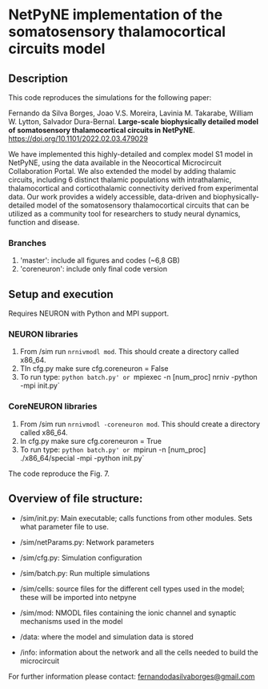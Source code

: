 # NetPyNE implementation of the somatosensory thalamocortical circuits model

## Description
This code reproduces the simulations for the following paper:

Fernando da Silva Borges,  Joao V.S. Moreira,  Lavinia M. Takarabe,  William W. Lytton,  Salvador Dura-Bernal. **Large-scale biophysically detailed model of somatosensory thalamocortical circuits in NetPyNE**. https://doi.org/10.1101/2022.02.03.479029

We have implemented this highly-detailed and complex model S1 model in NetPyNE, using the data available in the Neocortical Microcircuit Collaboration Portal. We also extended the model by adding thalamic circuits, including 6 distinct thalamic populations with intrathalamic, thalamocortical and corticothalamic connectivity derived from experimental data. Our work provides a widely accessible, data-driven and biophysically-detailed model of the somatosensory thalamocortical circuits that can be utilized as a community tool for researchers to study neural dynamics, function and disease.

### Branches
1. 'master': include all figures and codes (~6,8 GB)
2. 'coreneuron': include only final code version

## Setup and execution

Requires NEURON with Python and MPI support. 

### NEURON libraries 
1. From /sim run `nrnivmodl mod`. This should create a directory called x86_64. 
2. TIn cfg.py make sure cfg.coreneuron = False
3. To run type: `python batch.py' or `mpiexec -n [num_proc] nrniv -python -mpi init.py`

### CoreNEURON libraries
1. From /sim run `nrnivmodl -coreneuron mod`. This should create a directory called x86_64. 
2. In cfg.py make sure cfg.coreneuron = True
3. To run type: `python batch.py' or `mpirun -n [num_proc] ./x86_64/special -mpi -python init.py`

The code reproduce the Fig. 7.


## Overview of file structure:

* /sim/init.py: Main executable; calls functions from other modules. Sets what parameter file to use.

* /sim/netParams.py: Network parameters

* /sim/cfg.py: Simulation configuration

* /sim/batch.py: Run multiple simulations

* /sim/cells: source files for the different cell types used in the model; these will be imported into netpyne

* /sim/mod: NMODL files containing the ionic channel and synaptic mechanisms used in the model 

* /data: where the model and simulation data is stored 

* /info: information about the network and all the cells needed to build the microcircuit


For further information please contact: fernandodasilvaborges@gmail.com 
